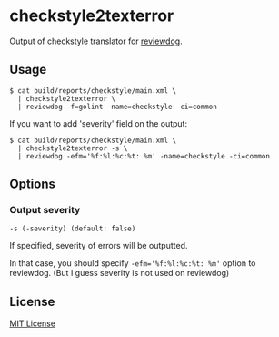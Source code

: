 # checkstyle2texterror

Output of checkstyle translator for [reviewdog](https://github.com/haya14busa/reviewdog).

## Usage

    $ cat build/reports/checkstyle/main.xml \
      | checkstyle2texterror \
      | reviewdog -f=golint -name=checkstyle -ci=common

If you want to add 'severity' field on the output:

    $ cat build/reports/checkstyle/main.xml \
      | checkstyle2texterror -s \
      | reviewdog -efm='%f:%l:%c:%t: %m' -name=checkstyle -ci=common

## Options

### Output severity

    -s (-severity) (default: false)

If specified, severity of errors will be outputted.

In that case, you should specify `-efm='%f:%l:%c:%t: %m'` option to reviewdog.
(But I guess severity is not used on reviewdog)

## License

[MIT License](LICENSE.md)
